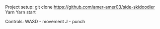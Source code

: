 Project setup:
git clone https://github.com/amer-amer03/side-skidoodler
Yarn
Yarn start

Controls:
WASD - movement
J - punch
